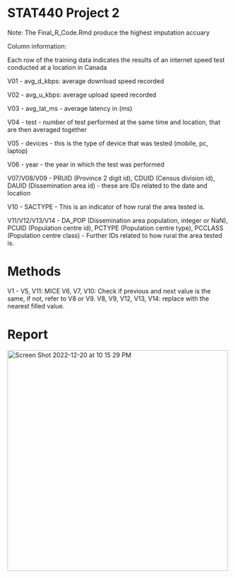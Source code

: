 # STAT440 Project 2 
Note: The Final_R_Code.Rmd produce the highest imputation accuary

Column information:

Each row of the training data indicates the results of an internet speed test conducted at a location in Canada

V01 - avg_d_kbps: average download speed recorded

V02 - avg_u_kbps: average upload speed recorded

V03 - avg_lat_ms - average latency in (ms)

V04 - test - number of test performed at the same time and location, that are then averaged together

V05 - devices - this is the type of device that was tested (mobile, pc, laptop)

V06 - year - the year in which the test was performed

V07/V08/V09 - PRUID (Province 2 digit id), CDUID (Census division id), DAUID (Dissemination area id) - these are IDs related to the date and location

V10 - SACTYPE - This is an indicator of how rural the area tested is.

V11/V12/V13/V14 - DA_POP (Dissemination area population, integer or NaN), PCUID (Population centre id), PCTYPE (Population centre type), PCCLASS (Population centre class) - Further IDs related to how rural the area tested is.


# Methods
V1 - V5, V11: MICE
V6, V7, V10: Check if previous and next value is the same, if not, refer to V8 or V9.
V8, V9, V12, V13, V14: replace with the nearest filled value.

# Report

<img width="500" alt="Screen Shot 2022-12-20 at 10 15 29 PM" src="https://user-images.githubusercontent.com/37996767/208835525-9333e540-4c09-4226-a751-25909f000b55.png">
